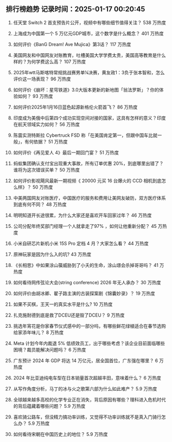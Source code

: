 
## 排行榜趋势 记录时间：2025-01-17 00:20:45
  
  1. 任天堂 Switch 2 首支预告片公开，视频中有哪些细节值得关注？ 538 万热度
    
  2. 上海成为中国第一个 5 万亿元GDP城市，这个数字是什么概念？ 401 万热度
    
  3. 如何评价《BanG Dream! Ave Mujica》第3话？ 117 万热度
    
  4. 美国网友和中国网友对账教育，吐槽美国大学学费太贵，美国高等教育是什么样的？为何学费这么高？ 107 万热度
    
  5. 2025年wtt马斯喀特常规挑战赛男单¼决赛，黄友政1：3负于张本智和，怎么评价这一场表现？ 96 万热度
    
  6. 如何评价《崩坏：星穹铁道》3.0大版本更新的新地图「翁法罗斯」？你的体验如何？ 93 万热度
    
  7. 如何评价2025年1月16日蓝色起源新格伦火箭首飞？ 86 万热度
    
  8. 印度成为美俄中后第四个成功实现空间对接的国家，这具有怎样的意义？印度在航天领域实力如何？ 56 万热度
    
  9. 陈震实测特斯拉 Cybertruck FSD 称「在美国肯定第一，但跟中国车比就一般」，有何依据？ 51 万热度
    
  10. 如何评价《再见爱人 4》最后一期回门宴？ 51 万热度
    
  11. 蚂蚁集团确认支付宝出现重大事故，所有订单优惠 20%，到底哪里出错了？谁将为这次错误买单？ 50 万热度
    
  12. 如何评价影视飓风最新一期视频《 20000 元买 16 台爆火的 CCD 相机到底怎么样》？ 50 万热度
    
  13. 中美两国网友对账医疗，中国医疗的服务和费用让美网友破防，双方医疗体系到底有何不同？ 48 万热度
    
  14. 明明知道开长途很累，为什么大家还是喜欢开车回家过年？ 46 万热度
    
  15. 公司分配年终奖部门经理一个人就拿走了97% ，如何让他重新分配？ 45 万热度
    
  16. 小米自研芯片新机小米 15S Pro 定档 4 月？大家怎么看？ 44 万热度
    
  17. 原神玩家是因为什么入的坑? 43 万热度
    
  18. 《长相思》中如果涂山篌威胁到了小夭的生命，涂山璟会杀掉哥哥吗？ 41 万热度
    
  19. 如何看待网传弦论大会(string conference) 2026 年无人承办？ 30 万热度
    
  20. 如何评价由胡冰卿、翟子路主演的古装探案剧《锦囊妙录》？ 19 万热度
    
  21. 如果不买棋，王天一的真实水平是什么? 10 万热度
    
  22. 扎克施耐德到底是救了DCEU还是毁了DCEU？ 9 万热度
    
  23. 挑选年宵花是你家春节仪式感中的一部分吗，有哪些鲜花绿植适合在春节选购给家添年味儿？ 8 万热度
    
  24. Meta 计划今年内裁退 5% 低绩效员工，出于哪些考虑？该企业目前面临哪些困境？裁员能解决问题吗？ 6 万热度
    
  25. 广东预计 2024 年 GDP 将达 14 万亿元，居全国首位，广东强在哪里？ 6 万热度
    
  26. 2024 年比亚迪纯电车型在日本销量首次超越丰田，意味着什么？ 6 万热度
    
  27. 从写作角度分析，马丁的冰与火之歌第六部为什么如此难产？ 5.9 万热度
    
  28. 全球越来越多高校的化学专业正在消失，背后原因有哪些？理科进入危机时代的背后蕴藏着哪些问题？ 5.9 万热度
    
  29. 喜欢骑公路车，但没精力搞功率训练，又觉得不功率训练就不是真入门骑行怎么办？ 5.9 万热度
    
  30. 如何看待宋朝在中国历史上的地位？ 5.9 万热度
    
